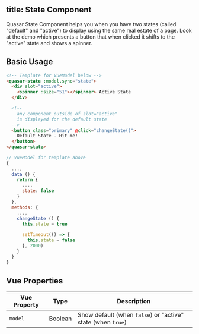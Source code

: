 title: State Component
---
Quasar State Component helps you when you have two states (called "default" and "active") to display using the same real estate of a page. Look at the demo which presents a button that when clicked it shifts to the "active" state and shows a spinner.

<input type="hidden" data-fullpage-demo="web-components/state">

## Basic Usage

``` html
<!-- Template for VueModel below -->
<quasar-state :model.sync="state">
  <div slot="active">
    <spinner :size="51"></spinner> Active State
  </div>

  <!--
    any component outside of slot="active"
    is displayed for the default state
  -->
  <button class="primary" @click="changeState()">
    Default State - Hit me!
  </button>
</quasar-state>
```

``` js
// VueModel for template above
{
  ...,
  data () {
    return {
      ...,
      state: false
    }
  },
  methods: {
    ...,
    changeState () {
      this.state = true

      setTimeout(() => {
        this.state = false
      }, 2000)
    }
  }
}
```

## Vue Properties

| Vue Property | Type | Description |
| --- | --- | --- |
| `model` | Boolean | Show default (when `false`) or "active" state (when `true`) |
